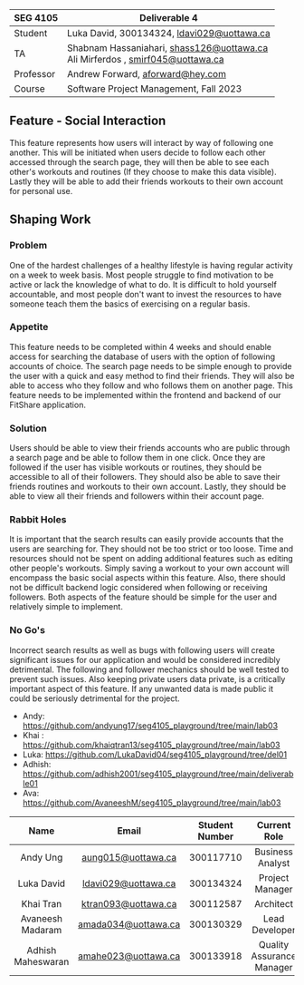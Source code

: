 | SEG 4105  | Deliverable 4                                                                      |
| --------- | ---------------------------------------------------------------------------------- |
| Student   | Luka David, 300134324, ldavi029@uottawa.ca                                         |
| TA        | Shabnam Hassaniahari, shass126@uottawa.ca <br> Ali Mirferdos , smirf045@uottawa.ca |
| Professor | Andrew Forward, aforward@hey.com                                                   |
| Course    | Software Project Management, Fall 2023                                             |

## Feature - Social Interaction

This feature represents how users will interact by way of following one another. This will be initiated when users decide to follow each other accessed through the search page, they will then be able to see each other's workouts and routines (If they choose to make this data visible). Lastly they will be able to add their friends workouts to their own account for personal use.

## Shaping Work

### Problem

One of the hardest challenges of a healthy lifestyle is having regular activity on a week to week basis. Most people struggle to find motivation to be active or lack the knowledge of what to do. It is difficult to hold yourself accountable, and most people don't want to invest the resources to have someone teach them the basics of exercising on a regular basis.

### Appetite

This feature needs to be completed within 4 weeks and should enable access for searching the database of users with the option of following accounts of choice. The search page needs to be simple enough to provide the user with a quick and easy method to find their friends. They will also be able to access who they follow and who follows them on another page. This feature needs to be implemented within the frontend and backend of our FitShare application.

### Solution

Users should be able to view their friends accounts who are public through a search page and be able to follow them in one click. Once they are followed if the user has visible workouts or routines, they should be accessible to all of their followers. They should also be able to save their friends routines and workouts to their own account. Lastly, they should be able to view all their friends and followers within their account page.

### Rabbit Holes

It is important that the search results can easily provide accounts that the users are searching for. They should not be too strict or too loose. Time and resources should not be spent on adding additional features such as editing other people's workouts. Simply saving a workout to your own account will encompass the basic social aspects within this feature. Also, there should not be difficult backend logic considered when following or receiving followers. Both aspects of the feature should be simple for the user and relatively simple to implement.

### No Go's

Incorrect search results as well as bugs with following users will create significant issues for our application and would be considered incredibly detrimental. The following and follower mechanics should be well tested to prevent such issues. Also keeping private users data private, is a critically important aspect of this feature. If any unwanted data is made public it could be seriously detrimental for the project.

- Andy: https://github.com/andyung17/seg4105_playground/tree/main/lab03
- Khai : https://github.com/khaiqtran13/seg4105_playground/tree/main/lab03
- Luka: https://github.com/LukaDavid04/seg4105_playground/tree/del01
- Adhish: https://github.com/adhish2001/seg4105_playground/tree/main/deliverable01
- Ava: https://github.com/AvaneeshM/seg4105_playground/tree/main/lab03

|       Name        |        Email        | Student Number |       Current Role        |
| :---------------: | :-----------------: | :------------: | :-----------------------: |
|     Andy Ung      | aung015@uottawa.ca  |   300117710    |     Business Analyst      |
|    Luka David     | ldavi029@uottawa.ca |   300134324    |      Project Manager      |
|     Khai Tran     | ktran093@uottawa.ca |   300112587    |         Architect         |
| Avaneesh Madaram  | amada034@uottawa.ca |   300130329    |      Lead Developer       |
| Adhish Maheswaran | amahe023@uottawa.ca |   300133918    | Quality Assurance Manager |
